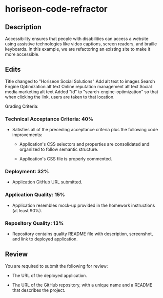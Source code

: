 # horiseon-code-refractor
## Description 
Accessibility ensures that people with disabilities can access a website using assistive technologies like video captions, screen readers, and braille keyboards. In this example, we are refactoring an existing site to make it more accessible.

## Edits
Title changed to "Horiseon Social Solutions"
Add alt text to images
  Search Engine Optimization alt text
  Online reputation management alt text
  Social media marketing alt text
Added "id" to "search-engine-optimization" so that when clicking the link, users are taken to that location.

Grading Criteria:
### Technical Acceptance Criteria: 40%

* Satisfies all of the preceding acceptance criteria plus the following code improvements:

  * Application's CSS selectors and properties are consolidated and organized to follow semantic structure.

  * Application's CSS file is properly commented.

### Deployment: 32%

* Application GitHub URL submitted.

### Application Quality: 15%

* Application resembles mock-up provided in the homework instructions (at least 90%).

### Repository Quality: 13%

* Repository contains quality README file with description, screenshot, and link to deployed application.

## Review

You are required to submit the following for review:

* The URL of the deployed application.

* The URL of the GitHub repository, with a unique name and a README that describes the project.
